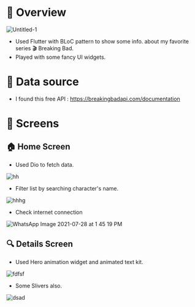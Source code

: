# :blue_book: Overview

![Untitled-1](https://user-images.githubusercontent.com/38296077/126981491-e13d63ec-932d-4640-a9c2-927259ce48a7.jpg)

- Used Flutter with BLoC pattern to show some info. about my favorite series :clapper: Breaking Bad.
- Played with some fancy UI widgets.





# :pushpin: Data source




- I found this free API : https://breakingbadapi.com/documentation
# :iphone: Screens
## :house: Home Screen

- Used Dio to fetch data.


![hh](https://user-images.githubusercontent.com/38296077/126984656-315e6b82-5dd2-42f8-9146-d4e37cbf4e38.jpeg)

- Filter list by searching character's name.


![hhhg](https://user-images.githubusercontent.com/38296077/126984677-644fabb8-76ea-48a9-a6eb-d5901bcb85cb.jpeg)


- Check internet connection

![WhatsApp Image 2021-07-28 at 1 45 19 PM](https://user-images.githubusercontent.com/38296077/127317109-839c6d62-1227-4850-8615-a12809449d1f.jpeg)



## :mag: Details Screen

- Used Hero animation widget and animated text kit.

![fdfsf](https://user-images.githubusercontent.com/38296077/126984994-64da4f86-ea59-4df7-98dc-14df0822ae41.jpeg)

- Some Slivers also.

![dsad](https://user-images.githubusercontent.com/38296077/126985335-dea9eaa5-0c2d-4edd-89ac-466dc1c33f93.jpeg)



